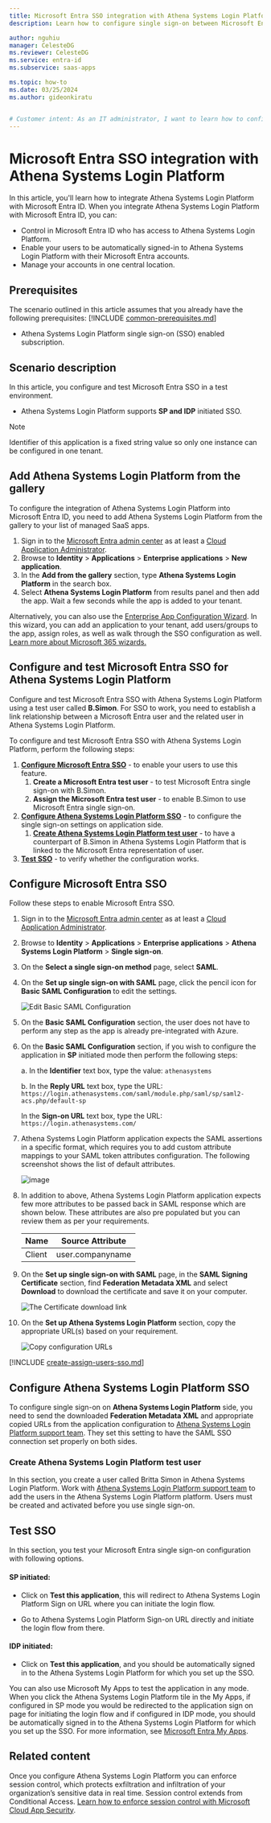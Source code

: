 ```yaml
---
title: Microsoft Entra SSO integration with Athena Systems Login Platform
description: Learn how to configure single sign-on between Microsoft Entra ID and Athena Systems Login Platform.

author: nguhiu
manager: CelesteDG
ms.reviewer: CelesteDG
ms.service: entra-id
ms.subservice: saas-apps

ms.topic: how-to
ms.date: 03/25/2024
ms.author: gideonkiratu


# Customer intent: As an IT administrator, I want to learn how to configure single sign-on between Microsoft Entra ID and Athena Systems Login Platform so that I can control who has access to Athena Systems Login Platform, enable automatic sign-in with Microsoft Entra accounts, and manage my accounts in one central location.
---
```


# Microsoft Entra SSO integration with Athena Systems Login Platform

In this article,  you'll learn how to integrate Athena Systems Login Platform with Microsoft Entra ID. When you integrate Athena Systems Login Platform with Microsoft Entra ID, you can:

* Control in Microsoft Entra ID who has access to Athena Systems Login Platform.
* Enable your users to be automatically signed-in to Athena Systems Login Platform with their Microsoft Entra accounts.
* Manage your accounts in one central location.

## Prerequisites
The scenario outlined in this article assumes that you already have the following prerequisites:
[!INCLUDE [common-prerequisites.md](~/identity/saas-apps/includes/common-prerequisites.md)]
* Athena Systems Login Platform single sign-on (SSO) enabled subscription.

## Scenario description

In this article,  you configure and test Microsoft Entra SSO in a test environment.

* Athena Systems Login Platform supports **SP and IDP** initiated SSO.

> [!NOTE]
> Identifier of this application is a fixed string value so only one instance can be configured in one tenant.

## Add Athena Systems Login Platform from the gallery

To configure the integration of Athena Systems Login Platform into Microsoft Entra ID, you need to add Athena Systems Login Platform from the gallery to your list of managed SaaS apps.

1. Sign in to the [Microsoft Entra admin center](https://entra.microsoft.com) as at least a [Cloud Application Administrator](~/identity/role-based-access-control/permissions-reference.md#cloud-application-administrator).
1. Browse to **Identity** > **Applications** > **Enterprise applications** > **New application**.
1. In the **Add from the gallery** section, type **Athena Systems Login Platform** in the search box.
1. Select **Athena Systems Login Platform** from results panel and then add the app. Wait a few seconds while the app is added to your tenant.

 Alternatively, you can also use the [Enterprise App Configuration Wizard](https://portal.office.com/AdminPortal/home?Q=Docs#/azureadappintegration). In this wizard, you can add an application to your tenant, add users/groups to the app, assign roles, as well as walk through the SSO configuration as well. [Learn more about Microsoft 365 wizards.](/microsoft-365/admin/misc/azure-ad-setup-guides)

<a name='configure-and-test-azure-ad-sso-for-athena-systems-login-platform'></a>

## Configure and test Microsoft Entra SSO for Athena Systems Login Platform

Configure and test Microsoft Entra SSO with Athena Systems Login Platform using a test user called **B.Simon**. For SSO to work, you need to establish a link relationship between a Microsoft Entra user and the related user in Athena Systems Login Platform.

To configure and test Microsoft Entra SSO with Athena Systems Login Platform, perform the following steps:

1. **[Configure Microsoft Entra SSO](#configure-azure-ad-sso)** - to enable your users to use this feature.
    1. **Create a Microsoft Entra test user** - to test Microsoft Entra single sign-on with B.Simon.
    1. **Assign the Microsoft Entra test user** - to enable B.Simon to use Microsoft Entra single sign-on.
1. **[Configure Athena Systems Login Platform SSO](#configure-athena-systems-login-platform-sso)** - to configure the single sign-on settings on application side.
    1. **[Create Athena Systems Login Platform test user](#create-athena-systems-login-platform-test-user)** - to have a counterpart of B.Simon in Athena Systems Login Platform that is linked to the Microsoft Entra representation of user.
1. **[Test SSO](#test-sso)** - to verify whether the configuration works.

<a name='configure-azure-ad-sso'></a>

## Configure Microsoft Entra SSO

Follow these steps to enable Microsoft Entra SSO.

1. Sign in to the [Microsoft Entra admin center](https://entra.microsoft.com) as at least a [Cloud Application Administrator](~/identity/role-based-access-control/permissions-reference.md#cloud-application-administrator).
1. Browse to **Identity** > **Applications** > **Enterprise applications** > **Athena Systems Login Platform** > **Single sign-on**.
1. On the **Select a single sign-on method** page, select **SAML**.
1. On the **Set up single sign-on with SAML** page, click the pencil icon for **Basic SAML Configuration** to edit the settings.

   ![Edit Basic SAML Configuration](common/edit-urls.png)

1. On the **Basic SAML Configuration** section, the user does not have to perform any step as the app is already pre-integrated with Azure.

1. On the **Basic SAML Configuration** section, if you wish to configure the application in **SP** initiated mode then perform the following steps:

    a. In the **Identifier** text box, type the value:
    `athenasystems`

    b. In the **Reply URL** text box, type the URL:
    `https://login.athenasystems.com/saml/module.php/saml/sp/saml2-acs.php/default-sp`

    In the **Sign-on URL** text box, type the URL:
    `https://login.athenasystems.com/`

1. Athena Systems Login Platform application expects the SAML assertions in a specific format, which requires you to add custom attribute mappings to your SAML token attributes configuration. The following screenshot shows the list of default attributes.

	![image](common/default-attributes.png)

1. In addition to above, Athena Systems Login Platform application expects few more attributes to be passed back in SAML response which are shown below. These attributes are also pre populated but you can review them as per your requirements.
	
	| Name | Source Attribute|
	| ------- | --------- |
	| Client | user.companyname |

1. On the **Set up single sign-on with SAML** page, in the **SAML Signing Certificate** section,  find **Federation Metadata XML** and select **Download** to download the certificate and save it on your computer.

	![The Certificate download link](common/metadataxml.png)

1. On the **Set up Athena Systems Login Platform** section, copy the appropriate URL(s) based on your requirement.

	![Copy configuration URLs](common/copy-configuration-urls.png)

<a name='create-an-azure-ad-test-user'></a>

[!INCLUDE [create-assign-users-sso.md](~/identity/saas-apps/includes/create-assign-users-sso.md)]

## Configure Athena Systems Login Platform SSO

To configure single sign-on on **Athena Systems Login Platform** side, you need to send the downloaded **Federation Metadata XML** and appropriate copied URLs from the application configuration to [Athena Systems Login Platform support team](mailto:support@athenasystems.com). They set this setting to have the SAML SSO connection set properly on both sides.

### Create Athena Systems Login Platform test user

In this section, you create a user called Britta Simon in Athena Systems Login Platform. Work with [Athena Systems Login Platform support team](mailto:support@athenasystems.com) to add the users in the Athena Systems Login Platform platform. Users must be created and activated before you use single sign-on.

## Test SSO 

In this section, you test your Microsoft Entra single sign-on configuration with following options. 

#### SP initiated:

* Click on **Test this application**, this will redirect to Athena Systems Login Platform Sign on URL where you can initiate the login flow.  

* Go to Athena Systems Login Platform Sign-on URL directly and initiate the login flow from there.

#### IDP initiated:

* Click on **Test this application**, and you should be automatically signed in to the Athena Systems Login Platform for which you set up the SSO. 

You can also use Microsoft My Apps to test the application in any mode. When you click the Athena Systems Login Platform tile in the My Apps, if configured in SP mode you would be redirected to the application sign on page for initiating the login flow and if configured in IDP mode, you should be automatically signed in to the Athena Systems Login Platform for which you set up the SSO. For more information, see [Microsoft Entra My Apps](/azure/active-directory/manage-apps/end-user-experiences#azure-ad-my-apps).

## Related content

Once you configure Athena Systems Login Platform you can enforce session control, which protects exfiltration and infiltration of your organization’s sensitive data in real time. Session control extends from Conditional Access. [Learn how to enforce session control with Microsoft Cloud App Security](/cloud-app-security/proxy-deployment-aad).
